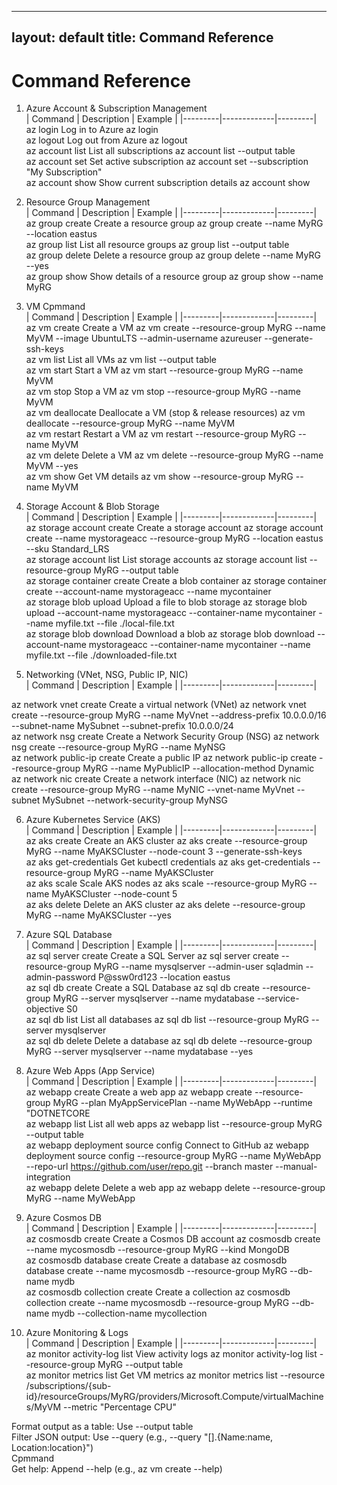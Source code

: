 
---
layout: default
title: Command Reference
---
# Command Reference



1. Azure Account &amp; Subscription Management                                                                                                                                                                                                                                                   	
| Command | Description | Example |
|---------|-------------|---------|	
az login                                                                             Log in to Azure                                 az login                                                                                                                                                   	
az logout                                                                            Log out from Azure                              az logout                                                                                                                                                  	
az account list                                                                      List all subscriptions                          az account list --output table                                                                                                                             	
az account set                                                                       Set active subscription                         az account set --subscription "My Subscription"                                                                                                            	
az account show                                                                      Show current subscription details               az account show                                                                                                                                            	
                                                                                                                                                                                                                                                                                                	
2. Resource Group Management                                                                                                                                                                                                                                                                     	
| Command | Description | Example |
|---------|-------------|---------|                                                                                                                                                     	
az group create                                                                      Create a resource group                         az group create --name MyRG --location eastus                                                                                                              	
az group list                                                                        List all resource groups                        az group list --output table                                                                                                                               	
az group delete                                                                      Delete a resource group                         az group delete --name MyRG --yes                                                                                                                          	
az group show                                                                        Show details of a resource group                az group show --name MyRG                                                                                                                                  	
                                                                                                                                                                                                                                                                                                	
3. VM Cpmmand                                                                                                                                                                                                                                                                                    	
| Command | Description | Example |
|---------|-------------|---------|                                                                                                                                                    	
az vm create                                                                         Create a VM                                     az vm create --resource-group MyRG --name MyVM --image UbuntuLTS --admin-username azureuser --generate-ssh-keys                                            	
az vm list                                                                           List all VMs                                    az vm list --output table                                                                                                                                  	
az vm start                                                                          Start a VM                                      az vm start --resource-group MyRG --name MyVM                                                                                                              	
az vm stop                                                                           Stop a VM                                       az vm stop --resource-group MyRG --name MyVM                                                                                                               	
az vm deallocate                                                                     Deallocate a VM (stop &amp; release resources)  az vm deallocate --resource-group MyRG --name MyVM                                                                                                         	
az vm restart                                                                        Restart a VM                                    az vm restart --resource-group MyRG --name MyVM                                                                                                            	
az vm delete                                                                         Delete a VM                                     az vm delete --resource-group MyRG --name MyVM --yes                                                                                                       	
az vm show                                                                           Get VM details                                  az vm show --resource-group MyRG --name MyVM                                                                                                               	
                                                                                                                                                                                                                                                                                                	
4. Storage Account &amp; Blob Storage                                                                                                                                                                                                                                                            	
| Command | Description | Example |
|---------|-------------|---------|                                                                                                                                                  	
az storage account create                                                            Create a storage account                        az storage account create --name mystorageacc --resource-group MyRG --location eastus --sku Standard_LRS                                                   	
az storage account list                                                              List storage accounts                           az storage account list --resource-group MyRG --output table                                                                                               	
az storage container create                                                          Create a blob container                         az storage container create --account-name mystorageacc --name mycontainer                                                                                 	
az storage blob upload                                                               Upload a file to blob storage                   az storage blob upload --account-name mystorageacc --container-name mycontainer --name myfile.txt --file ./local-file.txt                                  	
az storage blob download                                                             Download a blob                                 az storage blob download --account-name mystorageacc --container-name mycontainer --name myfile.txt --file ./downloaded-file.txt                           	
                                                                                                                                                                                                                                                                                                	
5. Networking (VNet, NSG, Public IP, NIC)                                                                                                                                                                                                                                                        	
| Command | Description | Example |
|---------|-------------|---------|

az network vnet create                                                               Create a virtual network (VNet)                 az network vnet create --resource-group MyRG --name MyVnet --address-prefix 10.0.0.0/16 --subnet-name MySubnet --subnet-prefix 10.0.0.0/24                 	
az network nsg create                                                                Create a Network Security Group (NSG)           az network nsg create --resource-group MyRG --name MyNSG                                                                                                   	
az network public-ip create                                                          Create a public IP                              az network public-ip create --resource-group MyRG --name MyPublicIP --allocation-method Dynamic                                                            	
az network nic create                                                                Create a network interface (NIC)                az network nic create --resource-group MyRG --name MyNIC --vnet-name MyVnet --subnet MySubnet --network-security-group MyNSG                               	
                                                                                                                                                                                                                                                                                                	
6. Azure Kubernetes Service (AKS)                                                                                                                                                                                                                                                                	
| Command | Description | Example |
|---------|-------------|---------|                                                                                                                                                     	
az aks create                                                                        Create an AKS cluster                           az aks create --resource-group MyRG --name MyAKSCluster --node-count 3 --generate-ssh-keys                                                                 	
az aks get-credentials                                                               Get kubectl credentials                         az aks get-credentials --resource-group MyRG --name MyAKSCluster                                                                                           	
az aks scale                                                                         Scale AKS nodes                                 az aks scale --resource-group MyRG --name MyAKSCluster --node-count 5                                                                                      	
az aks delete                                                                        Delete an AKS cluster                           az aks delete --resource-group MyRG --name MyAKSCluster --yes                                                                                              	
                                                                                                                                                                                                                                                                                                	
7. Azure SQL Database                                                                                                                                                                                                                                                                            	
| Command | Description | Example |
|---------|-------------|---------|                                                                                                                                                     	
az sql server create                                                                 Create a SQL Server                             az sql server create --resource-group MyRG --name mysqlserver --admin-user sqladmin --admin-password P@ssw0rd123 --location eastus                         	
az sql db create                                                                     Create a SQL Database                           az sql db create --resource-group MyRG --server mysqlserver --name mydatabase --service-objective S0                                                       	
az sql db list                                                                       List all databases                              az sql db list --resource-group MyRG --server mysqlserver                                                                                                  	
az sql db delete                                                                     Delete a database                               az sql db delete --resource-group MyRG --server mysqlserver --name mydatabase --yes                                                                        	
                                                                                                                                                                                                                                                                                                	
8. Azure Web Apps (App Service)                                                                                                                                                                                                                                                                  	
| Command | Description | Example |
|---------|-------------|---------|                                                                                                                                                     	
az webapp create                                                                     Create a web app                                az webapp create --resource-group MyRG --plan MyAppServicePlan --name MyWebApp --runtime "DOTNETCORE                                                       	
az webapp list                                                                       List all web apps                               az webapp list --resource-group MyRG --output table                                                                                                        	
az webapp deployment source config                                                   Connect to GitHub                               az webapp deployment source config --resource-group MyRG --name MyWebApp --repo-url https://github.com/user/repo.git --branch master --manual-integration  	
az webapp delete                                                                     Delete a web app                                az webapp delete --resource-group MyRG --name MyWebApp                                                                                                     	
                                                                                                                                                                                                                                                                                                	
9. Azure Cosmos DB                                                                                                                                                                                                                                                                               	
| Command | Description | Example |
|---------|-------------|---------|                                                                                                                                                    	
az cosmosdb create                                                                   Create a Cosmos DB account                      az cosmosdb create --name mycosmosdb --resource-group MyRG --kind MongoDB                                                                                  	
az cosmosdb database create                                                          Create a database                               az cosmosdb database create --name mycosmosdb --resource-group MyRG --db-name mydb                                                                         	
az cosmosdb collection create                                                        Create a collection                             az cosmosdb collection create --name mycosmosdb --resource-group MyRG --db-name mydb --collection-name mycollection                                        	
                                                                                                                                                                                                                                                                                                	
10. Azure Monitoring &amp; Logs                                                                                                                                                                                                                                                                  	
| Command | Description | Example |
|---------|-------------|---------|                                                                                                                                                     	
az monitor activity-log list                                                         View activity logs                              az monitor activity-log list --resource-group MyRG --output table                                                                                          	
az monitor metrics list                                                              Get VM metrics                                  az monitor metrics list --resource /subscriptions/{sub-id}/resourceGroups/MyRG/providers/Microsoft.Compute/virtualMachines/MyVM --metric "Percentage CPU"  	
                                                                                                                                                                                                                                                                                                	
Format output as a table: Use --output table                                                                                                                                                                                                                                                     	
Filter JSON output: Use --query (e.g., --query "[].{Name:name, Location:location}")                                                                                                                                                                                                              	
Cpmmand                                                                                                                                                                                                                                                                                          	
Get help: Append --help (e.g., az vm create --help)                                                                                                                                                                                                                                              	
